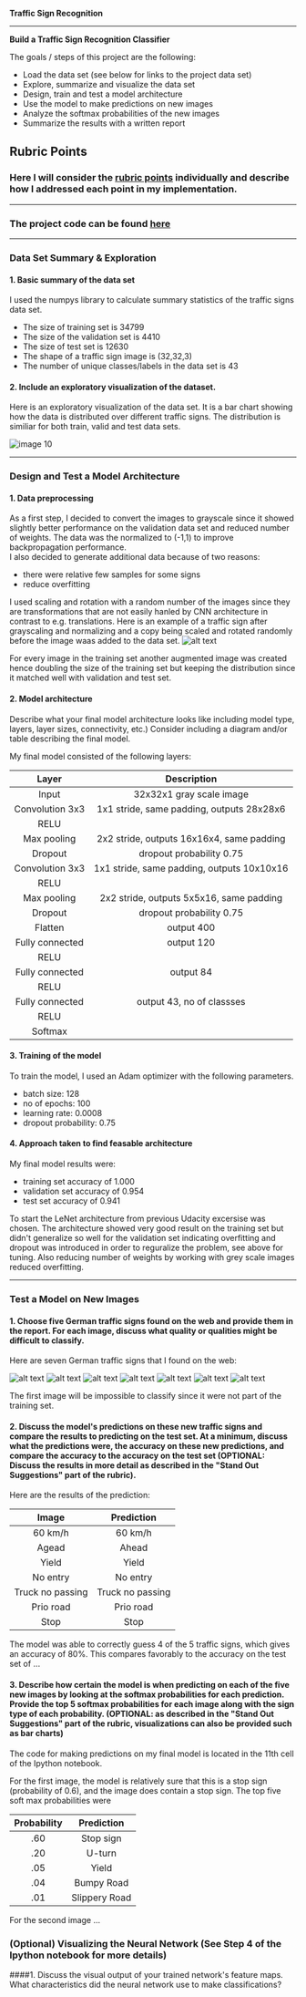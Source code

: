 **Traffic Sign Recognition** 


---

**Build a Traffic Sign Recognition Classifier**

The goals / steps of this project are the following:
* Load the data set (see below for links to the project data set)
* Explore, summarize and visualize the data set
* Design, train and test a model architecture
* Use the model to make predictions on new images
* Analyze the softmax probabilities of the new images
* Summarize the results with a written report


[//]: # (Image References)

[image1]: ./examples/visualization.jpg "Visualization"
[image2]: ./examples/grayscale.jpg "Grayscaling"
[image3]: ./examples/random_noise.jpg "Random Noise"
[image4]: ./Testimages/60.png 
[image5]: ./Testimages/ahead.png
[image6]: ./Testimages/giveway.png
[image7]: ./Testimages/noentry.png
[image8]: ./Testimages/nopassintruck.png
[image9]: ./Testimages/prioroad.png
[image10]: ./Testimages/stop.png
[image11]: ./data_dist.png


## Rubric Points
### Here I will consider the [rubric points](https://review.udacity.com/#!/rubrics/481/view) individually and describe how I addressed each point in my implementation.  

---
### The project code can be found [here](https://github.com/ChristerAkerblom/Udacity/blob/master/Traffic_Sign_Classifier-Grey%20scale-v2.ipynb) 
---

### Data Set Summary & Exploration
	
#### 1. Basic summary of the data set
I used the numpys library to calculate summary statistics of the traffic signs data set.

* The size of training set is 34799
* The size of the validation set is 4410
* The size of test set is 12630
* The shape of a traffic sign image is (32,32,3)
* The number of unique classes/labels in the data set is 43

#### 2. Include an exploratory visualization of the dataset.
Here is an exploratory visualization of the data set. It is a bar chart showing how the data is distributed over different traffic signs. The distribution is similiar for both train, valid and test data sets.

![image 10](https://github.com/ChristerAkerblom/Udacity/blob/master/data_dist.png)

---
### Design and Test a Model Architecture

#### 1. Data preprocessing

As a first step, I decided to convert the images to grayscale since it showed slightly better performance on the validation data set and reduced number of weights. The data was the normalized to (-1,1) to improve backpropagation performance.  
I also decided to generate additional data because of two reasons:
* there were relative few samples for some signs
* reduce overfitting

I used scaling and rotation with a random number of the images since they are transformations that are not easily hanled by CNN architecture in contrast to e.g. translations. Here is an example of a traffic sign after grayscaling and normalizing and a copy being scaled and rotated randomly before the image waas added to the data set.
![alt text](https://github.com/ChristerAkerblom/Udacity/blob/master/scale_rot.png)

For every image in the training set another augmented image was created hence doubling the size of the training set but keeping the distribution since it matched well with validation and test set.

#### 2. Model architecture 
Describe what your final model architecture looks like including model type, layers, layer sizes, connectivity, etc.) Consider including a diagram and/or table describing the final model.

My final model consisted of the following layers:

| Layer         	|     Description	        			| 
|:---------------------:|:-----------------------------------------------------:| 
| Input         	| 32x32x1 gray scale image   				| 
| Convolution 3x3     	| 1x1 stride, same padding, outputs 28x28x6 		|
| RELU			|							|
| Max pooling	      	| 2x2 stride,  outputs 16x16x4, same padding 		|
| Dropout		| dropout probability 0.75				|
| Convolution 3x3	| 1x1 stride, same padding, outputs 10x10x16		|
| RELU			|							|
| Max pooling		| 2x2 stride, outputs 5x5x16, same padding 		|	
| Dropout		| dropout probability 0.75				|
| Flatten		| output 400 		     				|
| Fully connected	| output 120						|
| RELU			| 							|
| Fully connected	| output 84						|
| RELU			| 							|
| Fully connected	| output 43, no of classses				|
| RELU			| 							|
| Softmax		|         						|


#### 3. Training of the model
To train the model, I used an Adam optimizer with the following parameters.

* batch size: 128
* no of epochs: 100
* learning rate: 0.0008
* dropout probability: 0.75

#### 4. Approach taken to find feasable architecture 
My final model results were:
* training set accuracy of 1.000
* validation set accuracy of 0.954
* test set accuracy of 0.941

To start the LeNet architecture from previous Udacity excersise was chosen. The architecture showed very good result on the training set but didn't generalize so well for the validation set indicating overfitting and dropout was introduced in order to reguralize the problem, see above for tuning. Also reducing number of weights by working with grey scale images reduced overfitting. 

---
### Test a Model on New Images

#### 1. Choose five German traffic signs found on the web and provide them in the report. For each image, discuss what quality or qualities might be difficult to classify.

Here are seven German traffic signs that I found on the web:

![alt text][image4] 
![alt text][image5] 
![alt text][image6] 
![alt text][image7] 
![alt text][image8] 
![alt text][image9]
![alt text][image10]

The first image will be impossible to classify since it were not part of the training set.

#### 2. Discuss the model's predictions on these new traffic signs and compare the results to predicting on the test set. At a minimum, discuss what the predictions were, the accuracy on these new predictions, and compare the accuracy to the accuracy on the test set (OPTIONAL: Discuss the results in more detail as described in the "Stand Out Suggestions" part of the rubric).

Here are the results of the prediction:

| Image			        |     Prediction	        	| 
|:-----------------------------:|:-------------------------------------:| 
| 60 km/h     			| 60 km/h  				| 
| Agead     			| Ahead 				|
| Yield				| Yield					|
| No entry	      		| No entry				|
| Truck no passing		| Truck no passing     			|
| Prio road			| Prio road				|
| Stop				| Stop					|

The model was able to correctly guess 4 of the 5 traffic signs, which gives an accuracy of 80%. This compares favorably to the accuracy on the test set of ...

#### 3. Describe how certain the model is when predicting on each of the five new images by looking at the softmax probabilities for each prediction. Provide the top 5 softmax probabilities for each image along with the sign type of each probability. (OPTIONAL: as described in the "Stand Out Suggestions" part of the rubric, visualizations can also be provided such as bar charts)

The code for making predictions on my final model is located in the 11th cell of the Ipython notebook.

For the first image, the model is relatively sure that this is a stop sign (probability of 0.6), and the image does contain a stop sign. The top five soft max probabilities were

| Probability         	|     Prediction	        					| 
|:---------------------:|:---------------------------------------------:| 
| .60         			| Stop sign   									| 
| .20     				| U-turn 										|
| .05					| Yield											|
| .04	      			| Bumpy Road					 				|
| .01				    | Slippery Road      							|


For the second image ... 

### (Optional) Visualizing the Neural Network (See Step 4 of the Ipython notebook for more details)
####1. Discuss the visual output of your trained network's feature maps. What characteristics did the neural network use to make classifications?
